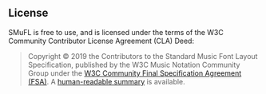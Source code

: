 License
-------

SMuFL is free to use, and is licensed under the terms of the W3C Community Contributor License Agreement (CLA) Deed:

> Copyright © 2019 the Contributors to the Standard Music Font Layout Specification, published by the W3C Music Notation Community Group under the [W3C Community Final Specification Agreement (FSA)](https://www.w3.org/community/about/agreements/fsa/). A [human-readable summary](https://www.w3.org/community/about/agreements/fsa-deed/) is available.
